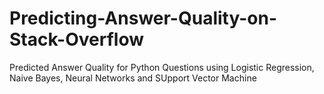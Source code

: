 # Predicting-Answer-Quality-on-Stack-Overflow

Predicted Answer Quality for Python Questions using Logistic Regression, Naive Bayes, Neural Networks and SUpport Vector Machine